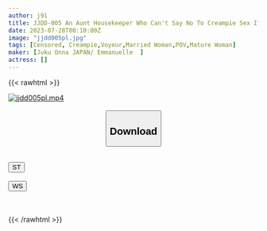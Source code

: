 ```yaml
---
author: j91
title: JJDD-005 An Aunt Housekeeper Who Can't Say No To Creampie Sex If A Younger Boy Asks Her 05 Taking Advantage Of Kindness To Assault Raw Saddle Documentary
date: 2023-07-28T00:10:00Z
image: "jjdd005pl.jpg"
tags: [Censored, Creampie,Voyeur,Married Woman,POV,Mature Woman]
maker: [Juku Onna JAPAN/ Emmanuelle  ]
actress: []
---
```



{{< rawhtml >}}

<div class="video" data-videoid="61gb8ebgP1T9DmK">
    <a href="javascript:;">
        <img src="https://my.j91.asia/posts/jjdd005pl/jjdd005pl.jpg" width="WIDTH" height="HEIGHT" alt="jjdd005pl.mp4" loading="lazy">
    </a>
</div>

<script type="text/javascript" src="https://j91.asia/asset/on-demand-st.js"></script>

<br>
  <link rel="stylesheet" href="https://j91.asia/asset/bs5.css">
  
  <center>
  <button class="btn btn-primary" type="button" data-bs-toggle="collapse" data-bs-target=".multi-collapse" aria-expanded="false" aria-controls="multiCollapseExample1 multiCollapseExample2"><h2>Download</h2></button></center>
</p>
<div class="row">
  <div class="col">
    <div class="collapse multi-collapse" id="multiCollapseExample1">
      <div class="card card-body">
	      	      <br>
<div class="buttons">  
<a href="https://streamtape.to/v/61gb8ebgP1T9DmK"><button class="btn-hover color-3"><i class="fa fa-download"></i> ST</button></a></div>
    </div>
  </div>
</div>
  <div class="col">
    <div class="collapse multi-collapse" id="multiCollapseExample2">
      <div class="card card-body">
	      <br>
<div class="buttons">
    <a href="https://wolfstream.tv/uy62xbuse2lp.html"><button class="btn-hover color-9"><i class="fa fa-download"></i> WS</button></a></div>
<br><br>
      </div>
    </div>
  </div>
</div>

{{< /rawhtml >}}
